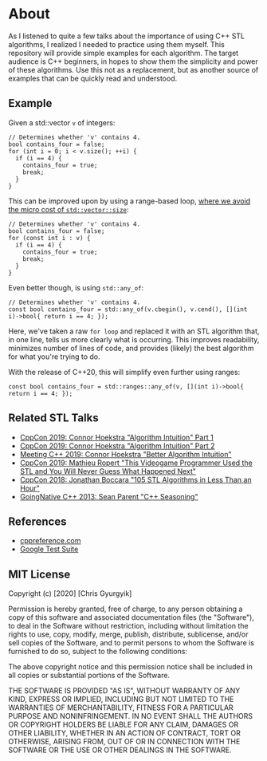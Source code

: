 # About
As I listened to quite a few talks about the importance of using C++ STL algorithms, I realized I needed to practice using them myself. This repository will provide simple examples for each algorithm. The target audience is C++ beginners, in hopes to show them the simplicity and power of these algorithms. Use this not as a replacement, but as another source of examples that can be quickly read and understood.

## Example
Given a std::vector ```v``` of integers:

```
// Determines whether 'v' contains 4.
bool contains_four = false;
for (int i = 0; i < v.size(); ++i) {
  if (i == 4) { 
    contains_four = true;
    break;
  }
}
```
This can be improved upon by using a range-based loop, [where we avoid the micro cost of ```std::vector::size```](https://twitter.com/trav_downs/status/1216155531057995782):
```
// Determines whether 'v' contains 4.
bool contains_four = false;
for (const int i : v) {
  if (i == 4) {
    contains_four = true;
    break;
  }
}
```

Even better though, is using ```std::any_of```: 

```
// Determines whether 'v' contains 4.
const bool contains_four = std::any_of(v.cbegin(), v.cend(), [](int i)->bool{ return i == 4; });
```

Here, we've taken a raw ```for loop``` and replaced it with an STL algorithm that, in one line, tells us more clearly what is occurring. This improves readability, minimizes number of lines of code, and provides (likely) the best algorithm for what you're trying to do.

With the release of C++20, this will simplify even further using ranges:
```
const bool contains_four = std::ranges::any_of(v, [](int i)->bool{ return i == 4; }); 
```

## Related STL Talks
- [CppCon 2019: Connor Hoekstra "Algorithm Intuition" Part 1](https://www.youtube.com/watch?v=pUEnO6SvAMo)
- [CppCon 2019: Connor Hoekstra "Algorithm Intuition" Part 2](https://www.youtube.com/watch?v=sEvYmb3eKsw)
- [Meeting C++ 2019: Connor Hoekstra "Better Algorithm Intuition"](https://www.youtube.com/watch?v=TSZzvo4htTQ)
- [CppCon 2019: Mathieu Ropert "This Videogame Programmer Used the STL and You Will Never Guess What Happened Next"](https://www.youtube.com/watch?v=6hC9IxqdDDw)
- [CppCon 2018: Jonathan Boccara "105 STL Algorithms in Less Than an Hour"](https://www.youtube.com/watch?v=2olsGf6JIkU&t=2459s)
- [GoingNative C++ 2013: Sean Parent "C++ Seasoning"](https://www.youtube.com/watch?v=W2tWOdzgXHA)

## References
- [cppreference.com](https://en.cppreference.com/w/cpp/algorithm)
- [Google Test Suite](https://github.com/google/googletest)

## MIT License
Copyright (c) [2020] [Chris Gyurgyik]

Permission is hereby granted, free of charge, to any person obtaining a copy
of this software and associated documentation files (the "Software"), to deal
in the Software without restriction, including without limitation the rights
to use, copy, modify, merge, publish, distribute, sublicense, and/or sell
copies of the Software, and to permit persons to whom the Software is
furnished to do so, subject to the following conditions:

The above copyright notice and this permission notice shall be included in all
copies or substantial portions of the Software.

THE SOFTWARE IS PROVIDED "AS IS", WITHOUT WARRANTY OF ANY KIND, EXPRESS OR
IMPLIED, INCLUDING BUT NOT LIMITED TO THE WARRANTIES OF MERCHANTABILITY,
FITNESS FOR A PARTICULAR PURPOSE AND NONINFRINGEMENT. IN NO EVENT SHALL THE
AUTHORS OR COPYRIGHT HOLDERS BE LIABLE FOR ANY CLAIM, DAMAGES OR OTHER
LIABILITY, WHETHER IN AN ACTION OF CONTRACT, TORT OR OTHERWISE, ARISING FROM,
OUT OF OR IN CONNECTION WITH THE SOFTWARE OR THE USE OR OTHER DEALINGS IN THE
SOFTWARE.
